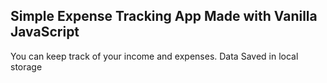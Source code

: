 ## Simple Expense Tracking App Made with Vanilla JavaScript

You can keep track of your income and expenses. Data Saved in local storage
